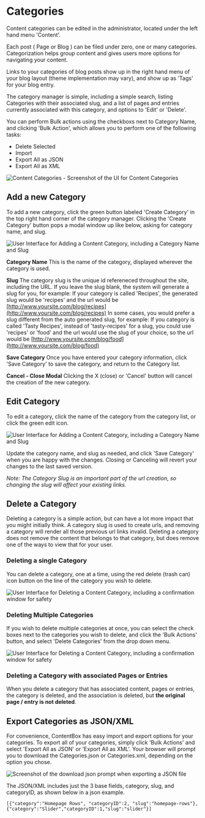 # Categories

Content categories can be edited in the administrator, located under the left hand menu 'Content'.

Each post ( Page or Blog ) can be filed under zero, one or many categories. Categorization helps group content and gives users more options for navigating your content.

Links to your categories of blog posts show up in the right hand menu of your blog layout (theme implementation may vary), and show up as 'Tags' for your blog entry.

The category manager is simple, including a simple search, listing Categories with their associated slug, and a list of pages and entries currently associated with this category, and options to 'Edit' or 'Delete'.

You can perform Bulk actions using the checkboxs next to Category Name, and clicking 'Bulk Action', which allows you to perform one of the following tasks:

* Delete Selected
* Import
* Export All as JSON
* Export All as XML

![Content Categories - Screenshot of the UI for Content Categories](../../../../images/admin/categoryManager/categoryList.png)

## Add a new Category

To add a new category, click the green button labeled 'Create Category' in the top right hand corner of the category manager. Clicking the 'Create Category' button pops a modal window up like below, asking for category name, and slug.

![User Interface for Adding a Content Category, including a Category Name and Slug](../../../../images/admin/categoryManager/addCategory.png)

**Category Name** This is the name of the category, displayed wherever the category is used.

**Slug** The category slug is the unique id refereneced throughout the site, including the URL. If you leave the slug blank, the system will generate a slug for you, for example: If your category is called 'Recipes', the generated slug would be 'recipes' and the url would be [http://www.yoursite.com/blog/recipes](http://www.yoursite.com/blog/recipes) In some cases, you would prefer a slug different from the auto generated slug, for example: If you category is called 'Tasty Recipes', instead of 'tasty-recipes' for a slug, you could use 'recipes' or 'food' and the url would use the slug of your choice, so the url would be [http://www.yoursite.com/blog/food](http://www.yoursite.com/blog/food)

**Save Category** Once you have entered your category information, click 'Save Category' to save the category, and return to the Category list.

**Cancel - Close Modal** Clicking the X (close) or 'Cancel' button will cancel the creation of the new category.

## Edit Category

To edit a category, click the name of the category from the category list, or click the green edit icon.

![User Interface for Adding a Content Category, including a Category Name and Slug](../../../../images/admin/categoryManager/editCategory.png)

Update the category name, and slug as needed, and click 'Save Category' when you are happy with the changes. Closing or Canceling will revert your changes to the last saved version.

_Note: The Category Slug is an important part of the url creation, so changing the slug will affect your existing links._

## Delete a Category

Deleting a category is a simple action, but can have a lot more impact that you might initially think. A category slug is used to create urls, and removing a category will render all those previous url links invalid. Deleting a category does not remove the content that belongs to that category, but does remove one of the ways to view that for your user.

### Deleting a single Category

You can delete a category, one at a time, using the red delete (trash can) icon button on the line of the category you wish to delete.

![User Interface for Deleting a Content Category, including a confirmation window for safety](../../../../images/admin/categoryManager/confirmDeleteCategory.png)

### Deleting Multiple Categories

If you wish to delete multiple categories at once, you can select the check boxes next to the categories you wish to delete, and click the 'Bulk Actions' button, and select 'Delete Categories' from the drop down menu.

![User Interface for Deleting a Content Category, including a confirmation window for safety](../../../../images/admin/categoryManager/confirmDeleteBulkCategory.png)

### Deleting a Category with associated Pages or Entries

When you delete a category that has associated content, pages or entries, the category is deleted, and the association is deleted, but **the original page / entry is not deleted**.

## Export Categories as JSON/XML

For convenience, ContentBox has easy import and export options for your categories. To export all of your categories, simply click 'Bulk Actions' and select 'Export All as JSON' or 'Export All as XML'. Your browser will prompt you to download the Categories.json or Categories.xml, depending on the option you chose.

![Screenshot of the download json prompt when exporting a JSON file](../../../../images/admin/categoryManager/exportCategories.png)

The JSON/XML includes just the 3 base fields, category, slug, and categoryID, as shown below in a json example.

```
[{"category":"Homepage Rows", "categoryID":2, "slug":"homepage-rows"},{"category":"Slider","categoryID":1,"slug":"slider"}]
```
